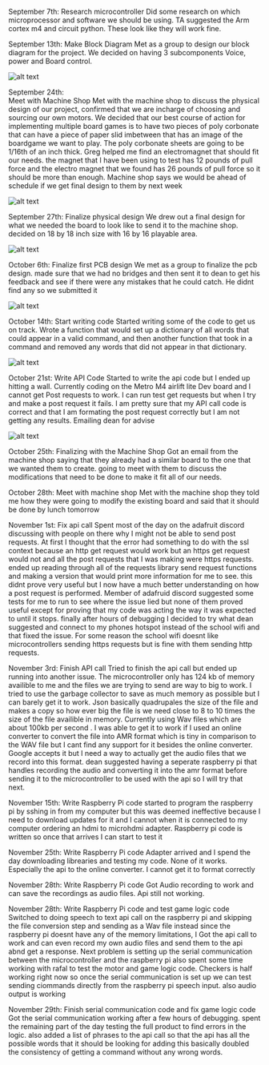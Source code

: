 September 7th:
Research microcontroller
Did some research on which microprocessor and software we should be using. TA suggested the Arm cortex m4 and circuit python. These look like they will work fine.

September 13th:
Make Block Diagram
Met as a group to design our block diagram for the project. We decided on having 3 subcomponents Voice, power and Board control.

![alt text](https://github.com/[GiButtersnaps]/[AutoBoard]/blob/[branch]/image.jpg?raw=true)

September 24th:\
Meet with Machine Shop
Met with the machine shop to discuss the physical design of our project, confirmed that we are incharge of choosing and sourcing our own motors. We decided that our best course of action for implementing multiple board games is to have two pieces
of poly corbonate that can have a piece of paper slid imbetween that has an image of the boardgame we want to play.  The poly corbonate sheets are going to be 1/16th of an inch thick. Greg helped me find an electromagnet that should fit our needs.
the magnet that I have been using to test has 12 pounds of pull force and the electro magnet that we found has 26 pounds of pull force so it should be more than enough.
Machine shop says we would be ahead of schedule if we get final design to them by next week

![alt text](https://github.com/[GiButtersnaps]/[AutoBoard]/blob/[branch]/image.jpg?raw=true)

September 27th: 
Finalize physical design
We drew out a final design for what we needed the board to look like to send it to the machine shop. decided on 18 by 18 inch size with 16 by 16 playable area.

![alt text](https://github.com/[GiButtersnaps]/[AutoBoard]/blob/[branch]/image.jpg?raw=true)

October 6th:
Finalize first PCB design
We met as a group to finalize the pcb design. made sure that we had no bridges and then sent it to dean to get his feedback and see if there were any mistakes that he could catch. He didnt find any so we submitted it

![alt text](https://github.com/[GiButtersnaps]/[AutoBoard]/blob/[branch]/image.jpg?raw=true)

October 14th: 
Start writing code
Started writing some of the code to get us on track. Wrote a function that would set up a dictionary of all words that could appear in a valid command, and then another function that took in a command and removed any words that did not appear in that dictionary.

![alt text](https://github.com/[GiButtersnaps]/[AutoBoard]/blob/[branch]/image.jpg?raw=true)

October 21st:
Write API Code
Started to write the api code but I ended up hitting a wall. Currently coding on the Metro M4 airlift lite Dev board and I cannot get Post requests to work. I can run test get requests but when I try and make a post request it fails.
I am pretty sure that my API call code is correct and that I am formating the post request correctly but I am not getting any results. Emailing dean for advise

![alt text](https://github.com/[GiButtersnaps]/[AutoBoard]/blob/[branch]/image.jpg?raw=true)

October 25th:
Finalizing with the Machine Shop
Got an email from the machine shop saying that they already had a similar board to the one that we wanted them to create. going to meet with them to discuss the modifications that need to be done to make it fit all of our needs.

October 28th: 
Meet with machine shop
Met with the machine shop they told me how they were going to modify the existing board and said that it should be done by lunch tomorrow

November 1st: 
Fix api call
Spent most of the day on the adafruit discord discussing with people on there why I might not be able to send post requests. At first I thought that the error had something to do with the ssl context because an http get request would work but an https get request would not and all the post requests that I was making were https requests. ended up reading through all of the requests library send request functions and making a version that would print more information for me to see.
this didnt prove very useful but I now have a much better understanding on how a post request is performed. Member of adafruid discord suggested some tests for me to run to see where the issue lied but none of them proved useful except for proving that my code was acting the way it was expected to until it stops.
finally after hours of debugging I decided to try what dean suggested and connect to my phones hotspot instead of the school wifi and that fixed the issue. For some reason the school wifi doesnt like microcontrollers sending https requests but is fine with them sending http requests.

November 3rd:
Finish API call
Tried to finish the api call but ended up running into another issue. The microcontroller only has 124 kb of memory availible to me and the files we are trying to send are way to big to work. I tried to use the garbage collector to save as much memory as possible but I can barely get it to work. Json basically quadrupales the size of the file and makes a copy so how ever big the file is we need close to 8 to 10 times the size of the file availible in memory. Currently using Wav files which are about 100kb per second .
I was able to get it to work if I used an online converter to convert the file into AMR format which is tiny in comparison to the WAV file but I cant find any support for it besides the online converter. Google accepts it but I need a way to actually get the audio files that we record into this format. dean suggested having a seperate raspberry pi that handles recording the audio and converting it into the amr format before sending it to the microcontroller to be used with the api so I will try that next.

November  15th:
Write Raspberry Pi code
started to program the raspberry pi by sshing in from my computer but this was deemed ineffective because I need to download updates for it and I cannot when it is connected to my computer
ordering an hdmi to microhdmi adapter. Raspberry pi code is written so once that arrives I can start to test it

November 25th:
Write Raspberry Pi code
Adapter arrived and I spend the day downloading librearies and testing my code. None of it works. Especially the api to the online converter. I cannot get it to format correctly

November 28th:
Write Raspberry Pi code
Got Audio recording to work and can save the recordings as audio files. Api still not working.

November 28th:
Write Raspberry Pi code and test game logic code
Switched to doing speech to text api call on the raspberry pi and skipping the file conversion step and sending as a Wav file instead since the raspberry pi doesnt have any of the memory limitations, I Got the api call to work and can even record my own audio files and send them to the api abnd get a response. Next problem is setting up the serial communication between the microcontroller and the raspberry pi
also spent some time working with rafal to test the motor and game logic code. Checkers is half working right now so once the serial communication is set up we can test sending ciommands directly from the raspberry pi speech input.
also audio output is working

November 29th:
Finish serial communication code and fix game logic code
Got the serial communication working after a few hours of debugging. spent the remaining part of the day testing the full product to find errors in the logic. also added a list of phrases to the api call so that the api has all the possible words that it should be looking for
adding this basically doubled the consistency of getting a command without any wrong words.







